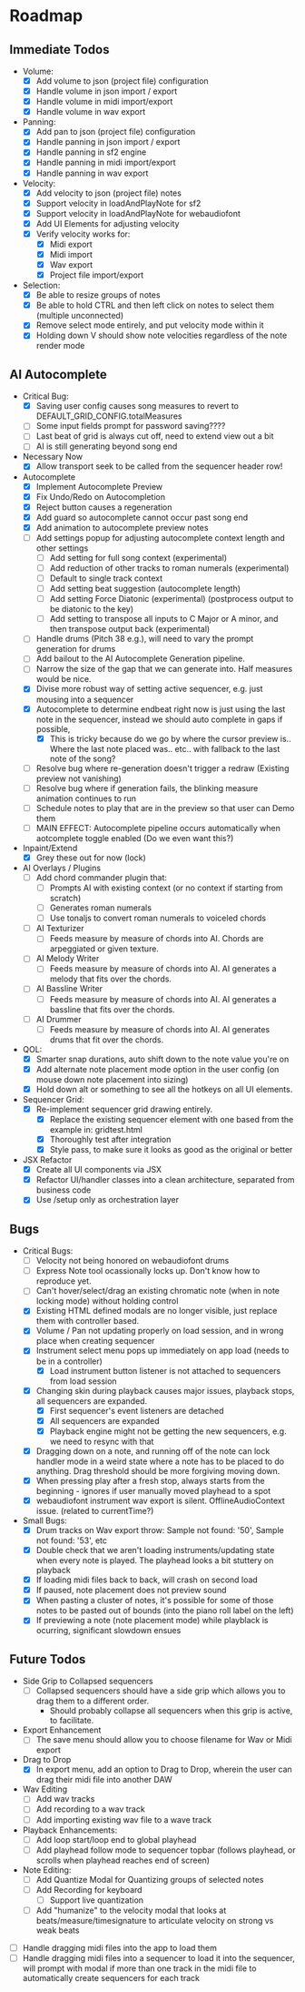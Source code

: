 # Roadmap


## Immediate Todos
- Volume:
  - [x] Add volume to json (project file) configuration
  - [x] Handle volume in json import / export
  - [x] Handle volume in midi import/export
  - [x] Handle volume in wav export
- Panning:
  - [x] Add pan to json (project file) configuration
  - [x] Handle panning in json import / export
  - [x] Handle panning in sf2 engine
  - [x] Handle panning in midi import/export
  - [x] Handle panning in wav export
- Velocity:
  - [x] Add velocity to json (project file) notes
  - [x] Support velocity in loadAndPlayNote for sf2
  - [x] Support velocity in loadAndPlayNote for webaudiofont
  - [x] Add UI Elements for adjusting velocity
  - [x] Verify velocity works for:
    - [x] Midi export
    - [x] Midi import
    - [x] Wav export
    - [x] Project file import/export
- Selection:
  - [x] Be able to resize groups of notes
  - [x] Be able to hold CTRL and then left click on notes to select them (multiple unconnected)
  - [x] Remove select mode entirely, and put velocity mode within it
  - [x] Holding down V should show note velocities regardless of the note render mode

## AI Autocomplete
- Critical Bug:
  - [x] Saving user config causes song measures to revert to DEFAULT_GRID_CONFIG.totalMeasures
  - [ ] Some input fields prompt for password saving????
  - [ ] Last beat of grid is always cut off, need to extend view out a bit
  - [ ] AI is still generating beyond song end
- Necessary Now
  - [x] Allow transport seek to be called from the sequencer header row!
- Autocomplete
  - [x] Implement Autocomplete Preview
  - [x] Fix Undo/Redo on Autocompletion
  - [x] Reject button causes a regeneration
  - [x] Add guard so autocomplete cannot occur past song end
  - [x] Add animation to autocomplete preview notes
  - [ ] Add settings popup for adjusting autocomplete context length and other settings
    - [ ] Add setting for full song context (experimental)
    - [ ] Add reduction of other tracks to roman numerals (experimental)
    - [ ] Default to single track context 
    - [ ] Add setting beat suggestion (autocomplete length)
    - [ ] Add setting Force Diatonic (experimental) (postprocess output to be diatonic to the key)
    - [ ] Add setting to transpose all inputs to C Major or A minor, and then transpose output back (experimental) 
  - [ ] Handle drums (Pitch 38 e.g.), will need to vary the prompt generation for drums
  - [ ] Add bailout to the AI Autocomplete Generation pipeline.
  - [ ] Narrow the size of the gap that we can generate into.  Half measures would be nice.
  - [x] Divise more robust way of setting active sequencer, e.g. just mousing into a sequencer
  - [x] Autocomplete to determine endbeat right now is just using the last note in the sequencer, instead we should auto complete in gaps if possible,
    - [x] This is tricky because do we go by where the cursor preview is.. Where the last note placed was.. etc.. with fallback to the last note of the song?
  - [ ] Resolve bug where re-generation doesn't trigger a redraw (Existing preview not vanishing)
  - [ ] Resolve bug where if generation fails, the blinking measure animation continues to run
  - [ ] Schedule notes to play that are in the preview so that user can Demo them
  - [ ] MAIN EFFECT: Autocomplete pipeline occurs automatically when aotcomplete toggle enabled (Do we even want this?)

- Inpaint/Extend
  - [x] Grey these out for now (lock)

- AI Overlays / Plugins
  - [ ] Add chord commander plugin that:
    - [ ] Prompts AI with existing context (or no context if starting from scratch)
    - [ ] Generates roman numerals
    - [ ] Use tonaljs to convert roman numerals to voiceled chords
  - [ ] AI Texturizer
    - [ ] Feeds measure by measure of chords into AI.  Chords are arpeggiated or given texture.
  - [ ] AI Melody Writer
    - [ ] Feeds measure by measure of chords into AI.  AI generates a melody that fits over the chords.
  - [ ] AI Bassline Writer
    - [ ] Feeds measure by measure of chords into AI.  AI generates a bassline that fits over the chords.
  - [ ] AI Drummer
    - [ ] Feeds measure by measure of chords into AI.  AI generates drums that fit over the chords.

- QOL:
  - [x] Smarter snap durations, auto shift down to the note value you're on
  - [x] Add alternate note placement mode option in the user config (on mouse down note placement into sizing)
  - [x] Hold down alt or something to see all the hotkeys on all UI elements.
- Sequencer Grid:
  - [x] Re-implement sequencer grid drawing entirely.
    - [x] Replace the existing sequencer element with one based from the example in: gridtest.html
    - [x] Thoroughly test after integration
    - [x] Style pass, to make sure it looks as good as the original or better
- JSX Refactor
  - [x] Create all UI components via JSX
  - [x] Refactor UI/handler classes into a clean architecture, separated from business code
  - [x] Use /setup only as orchestration layer

## Bugs
- Critical Bugs:
  - [ ] Velocity not being honored on webaudiofont drums
  - [ ] Express Note tool ocassionally locks up.  Don't know how to reproduce yet.
  - [ ] Can't hover/select/drag an existing chromatic note (when in note locking mode) without holding control
  - [x] Existing HTML defined modals are no longer visible, just replace them with controller based.
  - [x] Volume / Pan not updating properly on load session, and in wrong place when creating sequencer
  - [x] Instrument select menu pops up immediately on app load (needs to be in a controller)
    - [x] Load instrument button listener is not attached to sequencers from load session
  - [x] Changing skin during playback causes major issues, playback stops, all sequencers are expanded.
    - [x] First sequencer's event listeners are detached
    - [x] All sequencers are expanded
    - [x] Playback engine might not be getting the new sequencers, e.g. we need to resync with that
  - [x] Dragging down on a note, and running off of the note can lock handler mode in a weird state where a note has to be placed to do anything.  Drag threshold should be more forgiving moving down.
  - [x] When pressing play after a fresh stop, always starts from the beginning - ignores if user manually moved playhead to a spot
  - [x] webaudiofont instrument wav export is silent. OfflineAudioContext issue. (related to currentTime?)
- Small Bugs:
  - [x] Drum tracks on Wav export throw: Sample not found: '50', Sample not found: '53', etc
  - [x] Double check that we aren't loading instruments/updating state when every note is played. The playhead looks a bit stuttery on playback
  - [x] If loading midi files back to back, will crash on second load
  - [x] If paused, note placement does not preview sound
  - [x] When pasting a cluster of notes, it's possible for some of those notes to be pasted out of bounds (into the piano roll label on the left)
  - [x] If previewing a note (note placement mode) while playblack is ocurring, significant slowdown ensues

## Future Todos
- Side Grip to Collapsed sequencers
  - [ ] Collapsed sequencers should have a side grip which allows you to drag them to a different order.
    - Should probably collapse all sequencers when this grip is active, to facilitate.
- Export Enhancement
  - [ ] The save menu should allow you to choose filename for Wav or Midi export
- Drag to Drop
  - [x] In export menu, add an option to Drag to Drop, wherein the user can drag their midi file into another DAW
- Wav Editing
  - [ ] Add wav tracks
  - [ ] Add recording to a wav track
  - [ ] Add importing existing wav file to a wave track
- Playback Enhancements:
  - [ ] Add loop start/loop end to global playhead
  - [ ] Add playhead follow mode to sequencer topbar (follows playhead, or scrolls when playhead reaches end of screen)
- Note Editing:
  - [ ] Add Quantize Modal for Quantizing groups of selected notes
  - [ ] Add Recording for keyboard
    - [ ] Support live quantization
  - [ ] Add "humanize" to the velocity modal that looks at beats/measure/timesignature to articulate velocity on strong vs weak beats
- [ ] Handle dragging midi files into the app to load them
- [ ] Handle dragging midi files into a sequencer to load it into the sequencer, will prompt with modal if more than one track in the midi file to automatically create sequencers for each track